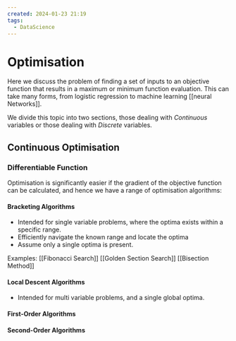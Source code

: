 ```yaml
---
created: 2024-01-23 21:19
tags:
  - DataScience
---
```


# Optimisation

Here we discuss the problem of finding a set of inputs to an objective function that results in a maximum or minimum function evaluation. This can take many forms, from logistic regression to machine learning [[neural Networks]]. 

We divide this topic into two sections, those dealing with *Continuous* variables or those dealing with *Discrete* variables.

## Continuous Optimisation

### Differentiable Function

Optimisation is significantly easier if the gradient of the objective function can be calculated, and hence we have a range of optimisation algorithms:

#### Bracketing Algorithms

- Intended for single variable problems, where the optima exists within a specific range.
- Efficiently navigate the known range and locate the optima
- Assume only a single optima is present.

Examples:
[[Fibonacci Search]]
[[Golden Section Search]]
[[Bisection Method]]
#### Local Descent Algorithms

- Intended for multi variable problems, and a single global optima.
#### First-Order Algorithms

#### Second-Order Algorithms



